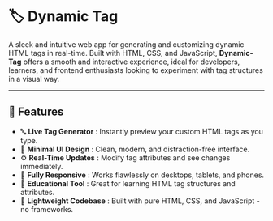 # 🏷️ Dynamic Tag

A sleek and intuitive web app for generating and customizing dynamic HTML tags in real-time. Built with HTML, CSS, and JavaScript, **Dynamic-Tag** offers a smooth and interactive experience, ideal for developers, learners, and frontend enthusiasts looking to experiment with tag structures in a visual way.

---

## 🚀 Features  
- 🔤 **Live Tag Generator** : Instantly preview your custom HTML tags as you type.  
- 🎨 **Minimal UI Design** : Clean, modern, and distraction-free interface.  
- ⚙️ **Real-Time Updates** : Modify tag attributes and see changes immediately.  
- 📱 **Fully Responsive** : Works flawlessly on desktops, tablets, and phones.  
- 🧠 **Educational Tool** : Great for learning HTML tag structures and attributes.  
- 🧩 **Lightweight Codebase** : Built with pure HTML, CSS, and JavaScript - no frameworks. 
